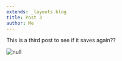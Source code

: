 ```yaml
---
extends: _layouts.blog
title: Post 3
author: Me
---
```

This is a third post to see if it saves again??

![null](/assets/images/jigsaw.png)
